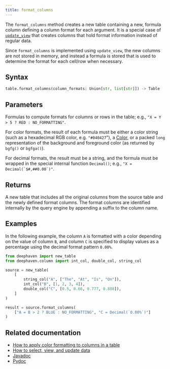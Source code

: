 ```yaml
---
title: format_columns
---
```


The `format_columns` method creates a new table containing a new, formula column defining a column format for
each argument. It is a special case of [`update_view`](../select/update-view.md) that creates columns that hold
format information instead of regular data.

Since `format_columns` is implemented using `update_view`, the new columns are not stored in memory, and instead a
formula is stored that is used to determine the format for each cell/row when necessary.

## Syntax

```python syntax
table.format_columns(column_formats: Union[str, list[str]]) -> Table
```

## Parameters

<ParamTable>
<Param name="column_formats" type="Union[str, list[str]]">

Formulas to compute formats for columns or rows in the table; e.g., `"X = Y > 5 ? RED : NO_FORMATTING"`.

For color formats, the result of each formula must be either a color string (such as a hexadecimal RGB color,
e.g. `"#040427`"), a [Color](/core/javadoc/io/deephaven/gui/color/Color.html), or a packed `long`
representation of the background and foreground color (as returned by `bgfg()` or `bgfga()`).

For decimal formats, the result must be a string, and the formula must be wrapped in the special internal
function `Decimal()`; e.g., ``"X = Decimal(`$#,##0.00`)"``.

</Param>
</ParamTable>

## Returns

A new table that includes all the original columns from the source table and the newly defined format columns. The
format columns are identified internally by the query engine by appending a suffix to the column name.

## Examples

In the following example, the column `A` is formatted with a color depending on the value of column `B`, and
column `C` is specified to display values as a percentage using the decimal format pattern `0.00%`.

```python order=source,result
from deephaven import new_table
from deephaven.column import int_col, double_col, string_col

source = new_table(
    [
        string_col("A", ["The", "At", "Is", "On"]),
        int_col("B", [1, 2, 3, 4]),
        double_col("C", [0.5, 0.66, 0.777, 0.888]),
    ]
)

result = source.format_columns(
    ["A = B > 2 ? BLUE : NO_FORMATTING", "C = Decimal(`0.00%`)"]
)
```

## Related documentation

- [How to apply color formatting to columns in a table](../../../how-to-guides/format-columns.md)
- [How to select, view, and update data](../../../how-to-guides/use-select-view-update.md)
- [Javadoc](https://deephaven.io/core/javadoc/io/deephaven/engine/table/Table.html#formatColumns(java.lang.String...))
- [Pydoc](/core/pydoc/code/deephaven.table.html#deephaven.table.Table.format_columns)
